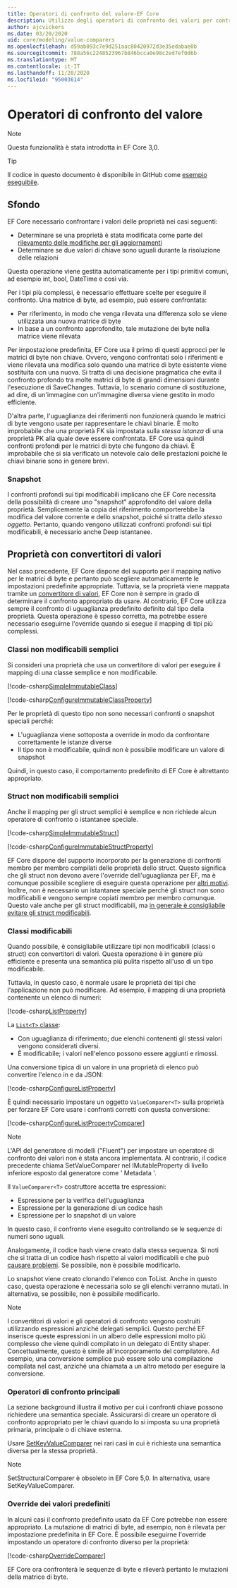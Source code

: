 ```yaml
---
title: Operatori di confronto del valore-EF Core
description: Utilizzo degli operatori di confronto dei valori per controllare la modalità di confronto dei valori delle proprietà EF Core
author: ajcvickers
ms.date: 03/20/2020
uid: core/modeling/value-comparers
ms.openlocfilehash: d59ab093c7e9d251aac80420972d3e35edabae0b
ms.sourcegitcommit: 788a56c2248523967b846bcca0e98c2ed7ef0d6b
ms.translationtype: MT
ms.contentlocale: it-IT
ms.lasthandoff: 11/20/2020
ms.locfileid: "95003614"
---
```

# <a name="value-comparers"></a>Operatori di confronto del valore

> [!NOTE]  
> Questa funzionalità è stata introdotta in EF Core 3,0.

> [!TIP]  
> Il codice in questo documento è disponibile in GitHub come [esempio eseguibile](https://github.com/dotnet/EntityFramework.Docs/tree/master/samples/core/Modeling/ValueConversions/).

## <a name="background"></a>Sfondo

EF Core necessario confrontare i valori delle proprietà nei casi seguenti:

* Determinare se una proprietà è stata modificata come parte del [rilevamento delle modifiche per gli aggiornamenti](xref:core/saving/basic)
* Determinare se due valori di chiave sono uguali durante la risoluzione delle relazioni

Questa operazione viene gestita automaticamente per i tipi primitivi comuni, ad esempio int, bool, DateTime e così via.

Per i tipi più complessi, è necessario effettuare scelte per eseguire il confronto.
Una matrice di byte, ad esempio, può essere confrontata:

* Per riferimento, in modo che venga rilevata una differenza solo se viene utilizzata una nuova matrice di byte
* In base a un confronto approfondito, tale mutazione dei byte nella matrice viene rilevata

Per impostazione predefinita, EF Core usa il primo di questi approcci per le matrici di byte non chiave.
Ovvero, vengono confrontati solo i riferimenti e viene rilevata una modifica solo quando una matrice di byte esistente viene sostituita con una nuova.
Si tratta di una decisione pragmatica che evita il confronto profondo tra molte matrici di byte di grandi dimensioni durante l'esecuzione di SaveChanges.
Tuttavia, lo scenario comune di sostituzione, ad dire, di un'immagine con un'immagine diversa viene gestito in modo efficiente.

D'altra parte, l'uguaglianza dei riferimenti non funzionerà quando le matrici di byte vengono usate per rappresentare le chiavi binarie.
È molto improbabile che una proprietà FK sia impostata sulla _stessa istanza_ di una proprietà PK alla quale deve essere confrontata.
EF Core usa quindi confronti profondi per le matrici di byte che fungono da chiavi.
È improbabile che si sia verificato un notevole calo delle prestazioni poiché le chiavi binarie sono in genere brevi.

### <a name="snapshots"></a>Snapshot

I confronti profondi sui tipi modificabili implicano che EF Core necessita della possibilità di creare uno "snapshot" approfondito del valore della proprietà.
Semplicemente la copia del riferimento comporterebbe la modifica del valore corrente e dello snapshot, poiché si tratta _dello stesso oggetto_.
Pertanto, quando vengono utilizzati confronti profondi sui tipi modificabili, è necessario anche Deep istantanee.

## <a name="properties-with-value-converters"></a>Proprietà con convertitori di valori

Nel caso precedente, EF Core dispone del supporto per il mapping nativo per le matrici di byte e pertanto può scegliere automaticamente le impostazioni predefinite appropriate.
Tuttavia, se la proprietà viene mappata tramite un [convertitore di valori](xref:core/modeling/value-conversions), EF Core non è sempre in grado di determinare il confronto appropriato da usare.
Al contrario, EF Core utilizza sempre il confronto di uguaglianza predefinito definito dal tipo della proprietà.
Questa operazione è spesso corretta, ma potrebbe essere necessario eseguirne l'override quando si esegue il mapping di tipi più complessi.

### <a name="simple-immutable-classes"></a>Classi non modificabili semplici

Si consideri una proprietà che usa un convertitore di valori per eseguire il mapping di una classe semplice e non modificabile.

[!code-csharp[SimpleImmutableClass](../../../samples/core/Modeling/ValueConversions/MappingImmutableClassProperty.cs?name=SimpleImmutableClass)]

[!code-csharp[ConfigureImmutableClassProperty](../../../samples/core/Modeling/ValueConversions/MappingImmutableClassProperty.cs?name=ConfigureImmutableClassProperty)]

Per le proprietà di questo tipo non sono necessari confronti o snapshot speciali perché:

* L'uguaglianza viene sottoposta a override in modo da confrontare correttamente le istanze diverse
* Il tipo non è modificabile, quindi non è possibile modificare un valore di snapshot

Quindi, in questo caso, il comportamento predefinito di EF Core è altrettanto appropriato.

### <a name="simple-immutable-structs"></a>Struct non modificabili semplici

Anche il mapping per gli struct semplici è semplice e non richiede alcun operatore di confronto o istantanee speciale.

[!code-csharp[SimpleImmutableStruct](../../../samples/core/Modeling/ValueConversions/MappingImmutableStructProperty.cs?name=SimpleImmutableStruct)]

[!code-csharp[ConfigureImmutableStructProperty](../../../samples/core/Modeling/ValueConversions/MappingImmutableStructProperty.cs?name=ConfigureImmutableStructProperty)]

EF Core dispone del supporto incorporato per la generazione di confronti membro per membro compilati delle proprietà dello struct.
Questo significa che gli struct non devono avere l'override dell'uguaglianza per EF, ma è comunque possibile scegliere di eseguire questa operazione per [altri motivi](/dotnet/csharp/programming-guide/statements-expressions-operators/how-to-define-value-equality-for-a-type).
Inoltre, non è necessario un istantanee speciale perché gli struct non sono modificabili e vengono sempre copiati membro per membro comunque.
Questo vale anche per gli struct modificabili, ma [in generale è consigliabile evitare gli struct modificabili](/dotnet/csharp/write-safe-efficient-code).

### <a name="mutable-classes"></a>Classi modificabili

Quando possibile, è consigliabile utilizzare tipi non modificabili (classi o struct) con convertitori di valori.
Questa operazione è in genere più efficiente e presenta una semantica più pulita rispetto all'uso di un tipo modificabile.

Tuttavia, in questo caso, è normale usare le proprietà dei tipi che l'applicazione non può modificare.
Ad esempio, il mapping di una proprietà contenente un elenco di numeri:

[!code-csharp[ListProperty](../../../samples/core/Modeling/ValueConversions/MappingListProperty.cs?name=ListProperty)]

La [ `List<T>` classe](/dotnet/api/system.collections.generic.list-1):

* Con uguaglianza di riferimento; due elenchi contenenti gli stessi valori vengono considerati diversi.
* È modificabile; i valori nell'elenco possono essere aggiunti e rimossi.

Una conversione tipica di un valore in una proprietà di elenco può convertire l'elenco in e da JSON:

[!code-csharp[ConfigureListProperty](../../../samples/core/Modeling/ValueConversions/MappingListProperty.cs?name=ConfigureListProperty)]

È quindi necessario impostare un oggetto `ValueComparer<T>` sulla proprietà per forzare EF Core usare i confronti corretti con questa conversione:

[!code-csharp[ConfigureListPropertyComparer](../../../samples/core/Modeling/ValueConversions/MappingListProperty.cs?name=ConfigureListPropertyComparer)]

> [!NOTE]  
> L'API del generatore di modelli ("Fluent") per impostare un operatore di confronto dei valori non è stata ancora implementata.
> Al contrario, il codice precedente chiama SetValueComparer nel IMutableProperty di livello inferiore esposto dal generatore come ' Metadata '.

Il `ValueComparer<T>` costruttore accetta tre espressioni:

* Espressione per la verifica dell'uguaglianza
* Espressione per la generazione di un codice hash
* Espressione per lo snapshot di un valore  

In questo caso, il confronto viene eseguito controllando se le sequenze di numeri sono uguali.

Analogamente, il codice hash viene creato dalla stessa sequenza.
Si noti che si tratta di un codice hash rispetto ai valori modificabili e che può [causare problemi](https://ericlippert.com/2011/02/28/guidelines-and-rules-for-gethashcode/).
Se possibile, non è possibile modificarlo.

Lo snapshot viene creato clonando l'elenco con ToList.
Anche in questo caso, questa operazione è necessaria solo se gli elenchi verranno mutati.
In alternativa, se possibile, non è possibile modificarlo.

> [!NOTE]  
> I convertitori di valori e gli operatori di confronto vengono costruiti utilizzando espressioni anziché delegati semplici.
> Questo perché EF inserisce queste espressioni in un albero delle espressioni molto più complesso che viene quindi compilato in un delegato di Entity shaper.
> Concettualmente, questo è simile all'incorporamento del compilatore.
> Ad esempio, una conversione semplice può essere solo una compilazione compilata nel cast, anziché una chiamata a un altro metodo per eseguire la conversione.

### <a name="key-comparers"></a>Operatori di confronto principali

La sezione background illustra il motivo per cui i confronti chiave possono richiedere una semantica speciale.
Assicurarsi di creare un operatore di confronto appropriato per le chiavi quando lo si imposta su una proprietà primaria, principale o di chiave esterna.

Usare [SetKeyValueComparer](/dotnet/api/microsoft.entityframeworkcore.mutablepropertyextensions.setkeyvaluecomparer) nei rari casi in cui è richiesta una semantica diversa per la stessa proprietà.

> [!NOTE]  
> SetStructuralComparer è obsoleto in EF Core 5,0.
> In alternativa, usare SetKeyValueComparer.

### <a name="overriding-defaults"></a>Override dei valori predefiniti

In alcuni casi il confronto predefinito usato da EF Core potrebbe non essere appropriato.
La mutazione di matrici di byte, ad esempio, non è rilevata per impostazione predefinita in EF Core.
È possibile eseguirne l'override impostando un operatore di confronto diverso per la proprietà:

[!code-csharp[OverrideComparer](../../../samples/core/Modeling/ValueConversions/OverridingByteArrayComparisons.cs?name=OverrideComparer)]

EF Core ora confronterà le sequenze di byte e rileverà pertanto le mutazioni della matrice di byte.
